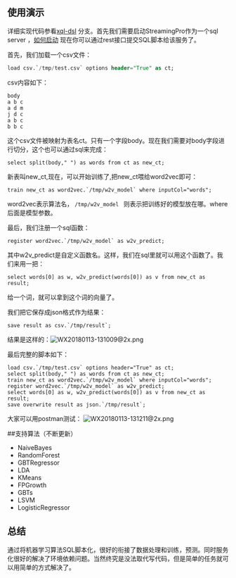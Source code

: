 ## 使用演示

详细实现代码参看[xql-dsl](https://github.com/allwefantasy/streamingpro/tree/xql-dsl) 分支。首先我们需要启动StreamingPro作为一个sql server ，[如何启动](https://github.com/allwefantasy/streamingpro/blob/master/README.md#启动一个sqlserver服务)
现在你可以通过rest接口提交SQL脚本给该服务了。

首先，我们加载一个csv文件：

```sql
load csv.`/tmp/test.csv` options header="True" as ct;
```
 csv内容如下：

```
body
a b c
a d m
j d c
a b c
b b c
```
这个csv文件被映射为表名ct。只有一个字段body。现在我们需要对body字段进行切分，这个也可以通过sql来完成：

```
select split(body," ") as words from ct as new_ct;
```

新表叫new_ct,现在，可以开始训练了,把new_ct喂给word2vec即可：

```
train new_ct as word2vec.`/tmp/w2v_model` where inputCol="words";
```

word2vec表示算法名， `/tmp/w2v_model ` 则表示把训练好的模型放在哪。where 后面是模型参数。

最后，我们注册一个sql函数：

```
register word2vec.`/tmp/w2v_model` as w2v_predict;
```

其中w2v_predict是自定义函数名。这样，我们在sql里就可以用这个函数了。我们来用一把：

```
select words[0] as w, w2v_predict(words[0]) as v from new_ct as result;
```
给一个词，就可以拿到这个词的向量了。

我们把它保存成json格式作为结果：

```
save result as csv.`/tmp/result`;
```

结果是这样的：![WX20180113-131009@2x.png](http://upload-images.jianshu.io/upload_images/1063603-63c169001e02e894.png?imageMogr2/auto-orient/strip%7CimageView2/2/w/620)

最后完整的脚本如下：

```
load csv.`/tmp/test.csv` options header="True" as ct;
select split(body," ") as words from ct as new_ct;
train new_ct as word2vec.`/tmp/w2v_model` where inputCol="words";
register word2vec.`/tmp/w2v_model` as w2v_predict;
select words[0] as w, w2v_predict(words[0]) as v from new_ct as result;
save overwrite result as json.`/tmp/result`;
```

大家可以用postman测试：
![WX20180113-131211@2x.png](http://upload-images.jianshu.io/upload_images/1063603-1960fd63dd9f2fc3.png?imageMogr2/auto-orient/strip%7CimageView2/2/w/620)

##支持算法（不断更新）

* NaiveBayes
* RandomForest
* GBTRegressor
* LDA
* KMeans
* FPGrowth
* GBTs
* LSVM
* LogisticRegressor
## 总结
通过将机器学习算法SQL脚本化，很好的衔接了数据处理和训练，预测。同时服务化很好的解决了环境依赖问题。当然终究是没法取代写代码，但是简单的任务就可以用简单的方式解决了。